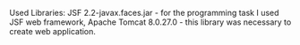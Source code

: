 Used Libraries:
JSF 2.2-javax.faces.jar - for the programming task I used JSF web framework,
Apache Tomcat 8.0.27.0 - this library was necessary to create web application.

